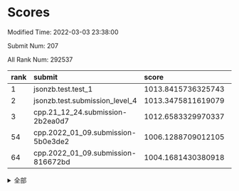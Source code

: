 # Scores

Modified Time: 2022-03-03 23:38:00

Submit Num: 207

All Rank Num: 292537

| rank |               submit               |       score        |       sigma        | pk_num |
| :--- | :--------------------------------- | :----------------- | :----------------- | :----- |
| 1    | jsonzb.test.test_1                 | 1013.8415736325743 | 0.8118096214235409 | 5653   |
| 2    | jsonzb.test.submission_level_4     | 1013.3475811619079 | 0.8315106019846658 | 5652   |
| 3    | cpp.21_12_24.submission-2b2ea0d7   | 1012.6583329970337 | 0.7681489478053918 | 5646   |
| 54   | cpp.2022_01_09.submission-5b0e3de2 | 1006.1288709012105 | 0.7350641205817052 | 5655   |
| 64   | cpp.2022_01_09.submission-816672bd | 1004.1681430380918 | 0.7121471281287776 | 5652   |


<details>
<summary>全部</summary>

| rank |                 submit                 |       score        |       sigma        | pk_num |
| :--- | :------------------------------------- | :----------------- | :----------------- | :----- |
| 1    | jsonzb.test.test_1                     | 1013.8415736325743 | 0.8118096214235409 | 5653   |
| 2    | jsonzb.test.submission_level_4         | 1013.3475811619079 | 0.8315106019846658 | 5652   |
| 3    | cpp.21_12_24.submission-2b2ea0d7       | 1012.6583329970337 | 0.7681489478053918 | 5646   |
| 4    | gobigger.level_3.submission_level_3_30 | 1011.5573465142163 | 0.7574096426922651 | 5648   |
| 5    | gobigger.level_3.submission_level_3_38 | 1011.1912277842475 | 0.7666982804469938 | 5656   |
| 6    | gobigger.level_3.submission_level_3_42 | 1011.1893953905724 | 0.7567861981758931 | 5650   |
| 7    | gobigger.level_3.submission_level_3_31 | 1010.9318003715903 | 0.763462915453154  | 5653   |
| 8    | gobigger.level_3.submission_level_3_39 | 1010.8216405318665 | 0.7777820684134983 | 5655   |
| 9    | gobigger.level_3.submission_level_3_47 | 1010.8078939611971 | 0.7560516190357532 | 5657   |
| 10   | gobigger.level_3.submission_level_3_49 | 1010.7392463967113 | 0.763702619333505  | 5648   |
| 11   | gobigger.level_3.submission_level_3_36 | 1010.6543441839723 | 0.7713292562695573 | 5656   |
| 12   | gobigger.level_3.submission_level_3_29 | 1010.6467588029988 | 0.7623807700705556 | 5647   |
| 13   | gobigger.level_3.submission_level_3_14 | 1010.5715459125297 | 0.7570378805945234 | 5652   |
| 14   | gobigger.level_3.submission_level_3_45 | 1010.4377163132227 | 0.7717755078182846 | 5652   |
| 15   | gobigger.level_3.submission_level_3_7  | 1010.4128119409329 | 0.7676251804350254 | 5651   |
| 16   | gobigger.level_3.submission_level_3_11 | 1010.3862868106547 | 0.7613565262322043 | 5647   |
| 17   | gobigger.level_3.submission_level_3_4  | 1010.3539768835624 | 0.7586587371516275 | 5654   |
| 18   | gobigger.level_3.submission_level_3_3  | 1010.3090694569995 | 0.7612338995076402 | 5656   |
| 19   | gobigger.level_3.submission_level_3_20 | 1010.2788835243863 | 0.7664673286183888 | 5653   |
| 20   | gobigger.level_3.submission_level_3_26 | 1010.2424938571844 | 0.7728952356511133 | 5649   |
| 21   | gobigger.level_3.submission_level_3_10 | 1010.2381559451236 | 0.7682038788539315 | 5655   |
| 22   | gobigger.level_3.submission_level_3_17 | 1010.2021866116019 | 0.7607304385294832 | 5655   |
| 23   | gobigger.level_3.submission_level_3_1  | 1010.1571362749355 | 0.7756513476690692 | 5647   |
| 24   | gobigger.level_3.submission_level_3_35 | 1010.1468726728098 | 0.7618591404833934 | 5650   |
| 25   | gobigger.level_3.submission_level_3_19 | 1010.1385329060682 | 0.7375784431569884 | 5652   |
| 26   | gobigger.level_3.submission_level_3_16 | 1010.0921177605113 | 0.7450601665874099 | 5649   |
| 27   | gobigger.level_3.submission_level_3_33 | 1010.0880256719443 | 0.7632751996082944 | 5650   |
| 28   | gobigger.level_3.submission_level_3_8  | 1010.0744800552076 | 0.775873100209679  | 5653   |
| 29   | gobigger.level_3.submission_level_3_43 | 1010.0730494252044 | 0.7811514342007981 | 5657   |
| 30   | gobigger.level_3.submission_level_3_46 | 1010.0311290572678 | 0.7634618325502359 | 5657   |
| 31   | gobigger.level_3.submission_level_3_27 | 1010.0199118084079 | 0.7557856056693463 | 5652   |
| 32   | gobigger.level_3.submission_level_3_2  | 1009.9926040232469 | 0.8042700317435967 | 5652   |
| 33   | gobigger.level_3.submission_level_3_25 | 1009.936153623909  | 0.7636915297449932 | 5653   |
| 34   | gobigger.level_3.submission_level_3_13 | 1009.8524986458351 | 0.7472550164933734 | 5645   |
| 35   | gobigger.level_3.submission_level_3_5  | 1009.836532650545  | 0.7524657547017364 | 5654   |
| 36   | gobigger.level_3.submission_level_3_0  | 1009.8190604747447 | 0.763914957261095  | 5647   |
| 37   | gobigger.level_3.submission_level_3_18 | 1009.7805335161763 | 0.7484257499535482 | 5650   |
| 38   | gobigger.level_3.submission_level_3_34 | 1009.775311640356  | 0.755230434212103  | 5654   |
| 39   | gobigger.level_3.submission_level_3_28 | 1009.7583891005393 | 0.7435967988818593 | 5652   |
| 40   | gobigger.level_3.submission_level_3_12 | 1009.7363011049251 | 0.748866389713067  | 5656   |
| 41   | gobigger.level_3.submission_level_3_21 | 1009.7286126422094 | 0.7590819825635324 | 5645   |
| 42   | gobigger.level_3.submission_level_3_41 | 1009.7239621207829 | 0.7474111652359606 | 5647   |
| 43   | gobigger.level_3.submission_level_3_6  | 1009.6586731952476 | 0.7501145995900633 | 5652   |
| 44   | gobigger.level_3.submission_level_3_15 | 1009.631001111142  | 0.7470306271530048 | 5646   |
| 45   | gobigger.level_3.submission_level_3_9  | 1009.6293418349532 | 0.7488160080289424 | 5658   |
| 46   | gobigger.level_3.submission_level_3_37 | 1009.5747453214045 | 0.7695844506914368 | 5656   |
| 47   | gobigger.level_3.submission_level_3_23 | 1009.4320225643837 | 0.7587809145452432 | 5652   |
| 48   | gobigger.level_3.submission_level_3_22 | 1009.4239652347719 | 0.7706376920153991 | 5652   |
| 49   | gobigger.level_3.submission_level_3_48 | 1009.16103182042   | 0.7677277007974953 | 5653   |
| 50   | gobigger.level_3.submission_level_3_32 | 1009.1094523140647 | 0.770312824739796  | 5653   |
| 51   | gobigger.level_3.submission_level_3_40 | 1009.1068826788829 | 0.7992460301283063 | 5657   |
| 52   | gobigger.level_3.submission_level_3_44 | 1009.0899463987071 | 0.7478649419215878 | 5654   |
| 53   | gobigger.level_3.submission_level_3_24 | 1008.8868727272842 | 0.7579203581005207 | 5649   |
| 54   | cpp.2022_01_09.submission-5b0e3de2     | 1006.1288709012105 | 0.7350641205817052 | 5655   |
| 55   | gobigger.level_1.submission_level_1_24 | 1005.3283516245859 | 0.7335735360557233 | 5657   |
| 56   | gobigger.level_1.submission_level_1_4  | 1004.9890030777352 | 0.7265197019681466 | 5650   |
| 57   | gobigger.level_1.submission_level_1_3  | 1004.7333665699965 | 0.7192872989324576 | 5651   |
| 58   | gobigger.level_1.submission_level_1_31 | 1004.596944906966  | 0.7260881599050408 | 5649   |
| 59   | gobigger.level_1.submission_level_1_13 | 1004.4670868548237 | 0.7239812678730579 | 5655   |
| 60   | gobigger.level_1.submission_level_1_40 | 1004.4390835954277 | 0.7366966515083139 | 5654   |
| 61   | gobigger.level_1.submission_level_1_12 | 1004.3133009433318 | 0.7267685464976542 | 5653   |
| 62   | gobigger.level_1.submission_level_1_16 | 1004.3101582778382 | 0.7214009081293229 | 5656   |
| 63   | gobigger.level_1.submission_level_1_6  | 1004.2889057890089 | 0.7177222576374042 | 5654   |
| 64   | cpp.2022_01_09.submission-816672bd     | 1004.1681430380918 | 0.7121471281287776 | 5652   |
| 65   | gobigger.level_1.submission_level_1_27 | 1003.9309774665847 | 0.71129064843022   | 5652   |
| 66   | gobigger.level_1.submission_level_1_38 | 1003.9273765673299 | 0.7262179273343172 | 5656   |
| 67   | gobigger.level_1.submission_level_1_39 | 1003.8555672017508 | 0.7225396949362772 | 5656   |
| 68   | gobigger.level_1.submission_level_1_41 | 1003.6460671153562 | 0.7181846869660988 | 5655   |
| 69   | gobigger.level_1.submission_level_1_11 | 1003.6274824469514 | 0.7377664214996934 | 5652   |
| 70   | gobigger.level_1.submission_level_1_26 | 1003.6025720649628 | 0.7174600852853169 | 5659   |
| 71   | gobigger.level_1.submission_level_1_22 | 1003.5979743246774 | 0.7157207922989507 | 5657   |
| 72   | gobigger.level_1.submission_level_1_42 | 1003.5676451193243 | 0.7180654311310485 | 5655   |
| 73   | gobigger.level_1.submission_level_1_47 | 1003.4806361512091 | 0.7237655680936699 | 5648   |
| 74   | gobigger.level_1.submission_level_1_18 | 1003.4292637184476 | 0.7403408569158345 | 5652   |
| 75   | gobigger.level_1.submission_level_1_48 | 1003.4180831648541 | 0.7074401173480969 | 5654   |
| 76   | gobigger.level_1.submission_level_1_21 | 1003.4059531555001 | 0.7186463068121062 | 5657   |
| 77   | gobigger.level_1.submission_level_1_9  | 1003.3905313743535 | 0.7220990545415483 | 5658   |
| 78   | gobigger.level_1.submission_level_1_29 | 1003.3715863337596 | 0.7199005026884443 | 5652   |
| 79   | gobigger.level_1.submission_level_1_34 | 1003.3675534514848 | 0.7125672871802665 | 5652   |
| 80   | gobigger.level_1.submission_level_1_8  | 1003.3619341548952 | 0.7199122554001001 | 5654   |
| 81   | gobigger.level_1.submission_level_1_49 | 1003.3378427810022 | 0.721373155519925  | 5653   |
| 82   | gobigger.level_1.submission_level_1_17 | 1003.1790412491794 | 0.71796757153939   | 5652   |
| 83   | gobigger.level_1.submission_level_1_23 | 1003.1646886594144 | 0.7091470932283508 | 5647   |
| 84   | gobigger.level_1.submission_level_1_30 | 1003.1412068319956 | 0.7290800729570933 | 5651   |
| 85   | gobigger.level_1.submission_level_1_25 | 1003.1231431025891 | 0.7236069095832034 | 5650   |
| 86   | gobigger.level_1.submission_level_1_20 | 1002.9964899662446 | 0.7173074393572042 | 5655   |
| 87   | gobigger.level_1.submission_level_1_35 | 1002.9900544119087 | 0.7064187497936112 | 5652   |
| 88   | gobigger.level_1.submission_level_1_7  | 1002.9869738238995 | 0.7315479462618235 | 5652   |
| 89   | gobigger.level_1.submission_level_1_0  | 1002.9530228873685 | 0.7151302070321409 | 5653   |
| 90   | gobigger.level_1.submission_level_1_15 | 1002.9117881742148 | 0.7112114426861567 | 5656   |
| 91   | gobigger.level_1.submission_level_1_37 | 1002.8624587082875 | 0.7224832158929727 | 5653   |
| 92   | gobigger.level_1.submission_level_1_36 | 1002.8500194396078 | 0.7148239097678081 | 5652   |
| 93   | gobigger.level_1.submission_level_1_33 | 1002.725268117749  | 0.7227458111735389 | 5655   |
| 94   | gobigger.level_1.submission_level_1_45 | 1002.7223955559142 | 0.715370159775311  | 5650   |
| 95   | gobigger.level_1.submission_level_1_28 | 1002.5878519767867 | 0.718061687489376  | 5653   |
| 96   | gobigger.level_1.submission_level_1_5  | 1002.4729405042801 | 0.7194694173307105 | 5652   |
| 97   | gobigger.level_1.submission_level_1_19 | 1002.4544718910308 | 0.7326722551727591 | 5650   |
| 98   | gobigger.level_1.submission_level_1_32 | 1002.3534003151918 | 0.7152004035077674 | 5650   |
| 99   | gobigger.level_1.submission_level_1_46 | 1002.2992762522762 | 0.7217265825215744 | 5655   |
| 100  | gobigger.level_1.submission_level_1_44 | 1002.083917271484  | 0.7073334111665522 | 5652   |
| 101  | gobigger.level_1.submission_level_1_14 | 1002.0612906149069 | 0.7202370113325116 | 5650   |
| 102  | gobigger.level_1.submission_level_1_1  | 1001.9735334994795 | 0.7200607897419642 | 5655   |
| 103  | gobigger.level_1.submission_level_1_43 | 1001.941344771877  | 0.7173665185542876 | 5651   |
| 104  | gobigger.level_1.submission_level_1_2  | 1001.8484330133223 | 0.7051524815696278 | 5648   |
| 105  | gobigger.level_1.submission_level_1_10 | 1001.8281301128593 | 0.7172027661162039 | 5652   |
| 106  | gobigger.random.submission_random_28   | 996.9943581263414  | 0.7210927254642852 | 5649   |
| 107  | gobigger.random.submission_random_5    | 996.9906703446229  | 0.7128806204732495 | 5656   |
| 108  | gobigger.random.submission_random_32   | 996.9903988064335  | 0.693407970225231  | 5654   |
| 109  | gobigger.random.submission_random_49   | 996.7532607650828  | 0.7098145235534477 | 5650   |
| 110  | gobigger.random.submission_random_8    | 996.6850399652081  | 0.7015198592970956 | 5652   |
| 111  | gobigger.random.submission_random_41   | 996.6531523631488  | 0.716104887047427  | 5652   |
| 112  | gobigger.random.submission_random_19   | 996.6484978557953  | 0.7024861597851554 | 5655   |
| 113  | gobigger.random.submission_random_43   | 996.6271256260939  | 0.7066443185614119 | 5654   |
| 114  | gobigger.random.submission_random_27   | 996.5692435445908  | 0.7004928753902273 | 5653   |
| 115  | gobigger.random.submission_random_9    | 996.5353777842791  | 0.7152031755373666 | 5654   |
| 116  | gobigger.random.submission_random_26   | 996.5121193559418  | 0.7006860575477506 | 5655   |
| 117  | gobigger.random.submission_random_38   | 996.4609927162015  | 0.7214077155263774 | 5655   |
| 118  | gobigger.random.submission_random_30   | 996.4554592367401  | 0.7054591379975546 | 5654   |
| 119  | gobigger.random.submission_random_36   | 996.3470940216805  | 0.7116029749867626 | 5663   |
| 120  | gobigger.random.submission_random_13   | 996.250844620943   | 0.7175467619821446 | 5653   |
| 121  | gobigger.random.submission_random_37   | 996.2219743616168  | 0.7049080347827422 | 5656   |
| 122  | gobigger.random.submission_random_35   | 996.1648890566976  | 0.7159944151480135 | 5653   |
| 123  | gobigger.random.submission_random_33   | 996.1192475245975  | 0.7276150602477837 | 5658   |
| 124  | gobigger.random.submission_random_46   | 995.9860328534978  | 0.7106293421795601 | 5648   |
| 125  | gobigger.random.submission_random_7    | 995.906472986101   | 0.7171923394300446 | 5651   |
| 126  | gobigger.random.submission_random_48   | 995.8965109492019  | 0.7277973087604964 | 5655   |
| 127  | gobigger.random.submission_random_10   | 995.881029128775   | 0.7103491474066621 | 5650   |
| 128  | gobigger.random.submission_random_31   | 995.8714172784639  | 0.7050025236000302 | 5657   |
| 129  | gobigger.random.submission_random_17   | 995.8390259092753  | 0.7115464285134566 | 5653   |
| 130  | gobigger.random.submission_random_11   | 995.7921034680136  | 0.711494890708481  | 5650   |
| 131  | gobigger.random.submission_random_40   | 995.7706927804969  | 0.7057443091103754 | 5652   |
| 132  | gobigger.random.submission_random_44   | 995.7613772019181  | 0.7112410009034263 | 5653   |
| 133  | gobigger.random.submission_random_20   | 995.7504902781528  | 0.7096496326681112 | 5655   |
| 134  | gobigger.random.submission_random_3    | 995.7097488514212  | 0.6999358129883955 | 5649   |
| 135  | gobigger.random.submission_random_22   | 995.6809434834508  | 0.7258438035832625 | 5655   |
| 136  | gobigger.random.submission_random_6    | 995.6789786242238  | 0.718423614802618  | 5651   |
| 137  | gobigger.random.submission_random_12   | 995.6440845300547  | 0.7048304449447383 | 5656   |
| 138  | gobigger.random.submission_random_15   | 995.6189745983786  | 0.7095676395785647 | 5655   |
| 139  | gobigger.random.submission_random_42   | 995.5851310446278  | 0.6993837508608619 | 5658   |
| 140  | gobigger.random.submission_random_1    | 995.5818463661562  | 0.7251981968717466 | 5650   |
| 141  | gobigger.random.submission_random_16   | 995.546633524145   | 0.7080561389469554 | 5653   |
| 142  | gobigger.random.submission_random_4    | 995.5277088661173  | 0.7143107822473105 | 5657   |
| 143  | gobigger.random.submission_random_2    | 995.4644736497958  | 0.7160111545537139 | 5648   |
| 144  | gobigger.random.submission_random_45   | 995.3477073184717  | 0.7184325050026955 | 5658   |
| 145  | gobigger.random.submission_random_14   | 995.2997115405497  | 0.6991931370264758 | 5651   |
| 146  | gobigger.random.submission_random_39   | 995.180285872577   | 0.7144957375916627 | 5650   |
| 147  | gobigger.random.submission_random_23   | 995.1454305995284  | 0.6997052143060845 | 5655   |
| 148  | gobigger.random.submission_random_21   | 995.1442661886867  | 0.7119248051658986 | 5654   |
| 149  | gobigger.random.submission_random_24   | 995.0383413245028  | 0.7145153991987278 | 5655   |
| 150  | gobigger.random.submission_random_34   | 995.0258941107008  | 0.7051045686795532 | 5655   |
| 151  | gobigger.random.submission_random_25   | 994.9757654264668  | 0.704936766919681  | 5650   |
| 152  | gobigger.random.submission_random_18   | 994.9337039678724  | 0.7139427675708391 | 5652   |
| 153  | gobigger.random.submission_random_47   | 994.7741200191892  | 0.7091472425062955 | 5651   |
| 154  | gobigger.level_2.submission_level_2_17 | 994.3283048229853  | 0.7379945843334683 | 5652   |
| 155  | gobigger.random.submission_random_29   | 994.319771105026   | 0.7225719539918463 | 5651   |
| 156  | gobigger.random.submission_random_0    | 994.2534592589632  | 0.7079078275801963 | 5654   |
| 157  | gobigger.level_2.submission_level_2_24 | 993.6973741952696  | 0.7419967958746988 | 5656   |
| 158  | gobigger.level_2.submission_level_2_45 | 993.5660658688953  | 0.719688798415662  | 5653   |
| 159  | gobigger.level_2.submission_level_2_19 | 993.490893060703   | 0.7245868541028999 | 5652   |
| 160  | gobigger.level_2.submission_level_2_35 | 993.2556054569312  | 0.7424436927918373 | 5656   |
| 161  | gobigger.level_2.submission_level_2_37 | 993.2522964082308  | 0.727810659974004  | 5659   |
| 162  | gobigger.level_2.submission_level_2_31 | 993.139183575727   | 0.7363335259427968 | 5656   |
| 163  | gobigger.level_2.submission_level_2_38 | 993.1082530381012  | 0.7360196911147251 | 5651   |
| 164  | gobigger.level_2.submission_level_2_30 | 993.0724779702593  | 0.7363274751341007 | 5648   |
| 165  | gobigger.level_2.submission_level_2_12 | 992.9775390043491  | 0.7289914250107214 | 5653   |
| 166  | gobigger.level_2.submission_level_2_48 | 992.9113818746671  | 0.7393920432143831 | 5654   |
| 167  | gobigger.level_2.submission_level_2_13 | 992.896096276209   | 0.7404249229730462 | 5651   |
| 168  | gobigger.level_2.submission_level_2_0  | 992.8291212785014  | 0.7523202271040558 | 5657   |
| 169  | gobigger.level_2.submission_level_2_18 | 992.8290733484334  | 0.7301809060351598 | 5650   |
| 170  | gobigger.level_2.submission_level_2_28 | 992.7084594666474  | 0.7550277445041848 | 5654   |
| 171  | gobigger.level_2.submission_level_2_26 | 992.6954622464364  | 0.7336718938488311 | 5653   |
| 172  | gobigger.level_2.submission_level_2_40 | 992.6447128523981  | 0.7362927899344663 | 5653   |
| 173  | gobigger.level_2.submission_level_2_29 | 992.6129253160935  | 0.7340320107950525 | 5655   |
| 174  | gobigger.level_2.submission_level_2_21 | 992.6085863968228  | 0.749410212378497  | 5652   |
| 175  | gobigger.level_2.submission_level_2_32 | 992.5482528455258  | 0.7440168069598223 | 5650   |
| 176  | gobigger.level_2.submission_level_2_11 | 992.49817336498    | 0.7367162511937294 | 5651   |
| 177  | gobigger.level_2.submission_level_2_25 | 992.4063284747102  | 0.7394220860389963 | 5651   |
| 178  | gobigger.level_2.submission_level_2_4  | 992.2616793687117  | 0.7395072694941018 | 5651   |
| 179  | gobigger.level_2.submission_level_2_36 | 992.2270991586684  | 0.7161600797597268 | 5655   |
| 180  | gobigger.level_2.submission_level_2_1  | 992.1182548329127  | 0.7516096262669705 | 5653   |
| 181  | gobigger.level_2.submission_level_2_33 | 992.0528607400483  | 0.7292325292778394 | 5654   |
| 182  | gobigger.level_2.submission_level_2_2  | 991.910793506255   | 0.7367989945412244 | 5652   |
| 183  | gobigger.level_2.submission_level_2_15 | 991.8798623937876  | 0.7321332935474407 | 5654   |
| 184  | gobigger.level_2.submission_level_2_42 | 991.868269843302   | 0.7517375941458552 | 5646   |
| 185  | gobigger.level_2.submission_level_2_20 | 991.7900073438063  | 0.7742142797319849 | 5652   |
| 186  | gobigger.level_2.submission_level_2_41 | 991.7275852219406  | 0.7570915923003988 | 5655   |
| 187  | gobigger.level_2.submission_level_2_44 | 991.6745208441947  | 0.7549442213510351 | 5660   |
| 188  | gobigger.level_2.submission_level_2_3  | 991.6520877677892  | 0.7621632230460829 | 5652   |
| 189  | gobigger.level_2.submission_level_2_46 | 991.584511148472   | 0.7444019363064922 | 5653   |
| 190  | gobigger.level_2.submission_level_2_27 | 991.42744554715    | 0.7428976197688081 | 5653   |
| 191  | gobigger.level_2.submission_level_2_16 | 991.4180157292521  | 0.7513279250984444 | 5654   |
| 192  | gobigger.level_2.submission_level_2_43 | 991.3150068140247  | 0.7715712837615234 | 5657   |
| 193  | gobigger.level_2.submission_level_2_8  | 991.265511234149   | 0.7560510383298418 | 5651   |
| 194  | gobigger.level_2.submission_level_2_14 | 991.2455228358348  | 0.761493678687713  | 5651   |
| 195  | gobigger.level_2.submission_level_2_6  | 991.2194275559725  | 0.7370407931035022 | 5647   |
| 196  | gobigger.level_2.submission_level_2_22 | 991.1192160694227  | 0.758424981985063  | 5655   |
| 197  | gobigger.level_2.submission_level_2_34 | 991.1133129064812  | 0.7622848120413407 | 5654   |
| 198  | gobigger.level_2.submission_level_2_49 | 991.0419814115728  | 0.7446873432909173 | 5655   |
| 199  | gobigger.level_2.submission_level_2_5  | 991.0114158862548  | 0.7703440403164646 | 5656   |
| 200  | gobigger.level_2.submission_level_2_23 | 990.8690574958034  | 0.7502078250081777 | 5655   |
| 201  | gobigger.level_2.submission_level_2_39 | 990.696452369424   | 0.7705173314269274 | 5655   |
| 202  | gobigger.level_2.submission_level_2_9  | 990.4372363931212  | 0.7607744700138978 | 5648   |
| 203  | gobigger.level_2.submission_level_2_47 | 990.3417795051175  | 0.7673675460219895 | 5660   |
| 204  | gobigger.level_2.submission_level_2_7  | 989.956051775335   | 0.7561574546363214 | 5655   |
| 205  | gobigger.level_2.submission_level_2_10 | 989.7399201303108  | 0.7807380525816288 | 5654   |
| 206  | gobigger.none.submission_none_0        | 978.3809982150194  | 1.233040916824812  | 5658   |
| 207  | gobigger.none.submission_none_1        | 975.9153250902198  | 1.4940344881888852 | 5658   |

</details>